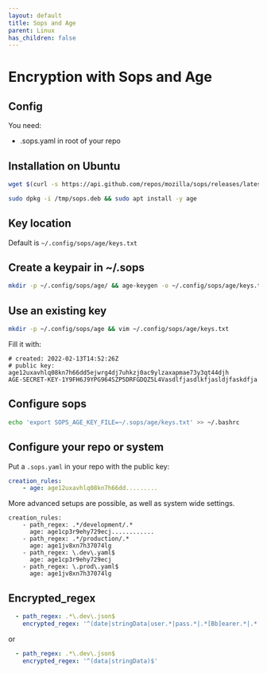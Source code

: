 ```yaml
---
layout: default
title: Sops and Age
parent: Linux
has_children: false
---
```


# Encryption with Sops and Age

## Config

You need:

* .sops.yaml in root of your repo

## Installation on Ubuntu

```bash
wget $(curl -s https://api.github.com/repos/mozilla/sops/releases/latest | jq -r '.assets[]' | grep amd64.deb | grep download | awk -F '"' '{print $4}') -O /tmp/sops.deb

sudo dpkg -i /tmp/sops.deb && sudo apt install -y age
```

## Key location

Default is `~/.config/sops/age/keys.txt`

## Create a keypair in ~/.sops

```bash
mkdir -p ~/.config/sops/age/ && age-keygen -o ~/.config/sops/age/keys.txt && cat ~/.config/sops/age/keys.txt
```

## Use an existing key

```bash
mkdir -p ~/.config/sops/age && vim ~/.config/sops/age/keys.txt
```

Fill it with:

```
# created: 2022-02-13T14:52:26Z
# public key: age12uxavhlq08kn7h66dd5ejwrg4dj7uhkzj0ac9ylzaxapmae73y3qt44djh
AGE-SECRET-KEY-1Y9FH6J9YPG964SZP5DRFGDQZ5L4Vasdlfjasdlkfjasldjfaskdfja
```

## Configure sops

```bash
echo 'export SOPS_AGE_KEY_FILE=~/.sops/age/keys.txt' >> ~/.bashrc
```

## Configure your repo or system

Put a `.sops.yaml` in your repo with the public key:

```yaml
creation_rules:
    - age: age12uxavhlq08kn7h66dd.........
```

More advanced setups are possible, as well as system wide settings.

```
creation_rules:
    - path_regex: .*/development/.*
      age: age1cp3r9ehy729ecj............
    - path_regex: .*/production/.*
      age: age1jv8xn7h37074lg
    - path_regex: \.dev\.yaml$
      age: age1cp3r9ehy729ecj
    - path_regex: \.prod\.yaml$
      age: age1jv8xn7h37074lg

```

## Encrypted_regex

```yaml
  - path_regex: .*\.dev\.json$
    encrypted_regex: '^(date|stringData|user.*|pass.*|.*[Bb]earer.*|.*[Kk]ey|.*[Kk]eys|salt|sentry.*|.*[Tt]oken)$'
```

or

```yaml
  - path_regex: .*\.dev\.json$
    encrypted_regex: '^(data|stringData)$'
```
